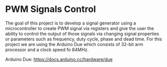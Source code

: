 # PWM Signals Control
The goal of this project is to develop a signal generator using a microcontroller to create PWM signal via registers and give the user the ability to control the output of those signals via changing signal properties or parameters such as frequency, duty cycle, phase and dead time. For this project we are using the Arduino Due which consists of 32-bit arm processor and a clock speed fo 84MHz. 

Arduino Due:
https://docs.arduino.cc/hardware/due 
